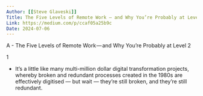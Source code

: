 ```yaml
---
Author: [[Steve Glaveski]]
Title: The Five Levels of Remote Work — and Why You’re Probably at Level 2
Link: https://medium.com/p/ccaf05a25b9c
Date: 2024-07-06
---
```

A - The Five Levels of Remote Work — and Why You’re Probably at Level 2

1
- It’s a little like many multi-million dollar digital transformation projects, whereby broken and redundant processes created in the 1980s are effectively digitised — but wait — they’re still broken, and they’re still redundant.
